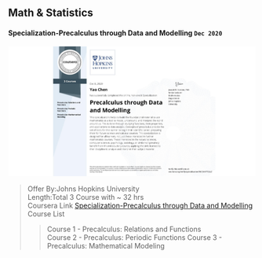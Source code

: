 ## Math & Statistics

#### Specialization-Precalculus through Data and Modelling `Dec 2020`

![Certificate](Specialization-Precalculus%20through%20Data%20and%20Modelling/Specialization-Precalculus%20through%20Data%20and%20Modelling.jpeg)

> Offer By:Johns Hopkins University  
> Length:Total 3 Course with ~ 32 hrs  
> Coursera Link [Specialization-Precalculus through Data and Modelling](https://www.coursera.org/specializations/precalculus-data-modelling)  
> Course List
>
> > Course 1 - Precalculus: Relations and Functions  
> > Course 2 - Precalculus: Periodic Functions
> > Course 3 - Precalculus: Mathematical Modeling
